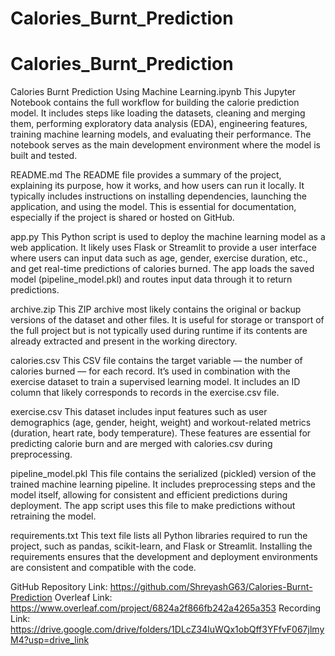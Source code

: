 # Calories_Burnt_Prediction
# Calories_Burnt_Prediction
Calories Burnt Prediction Using Machine Learning.ipynb
This Jupyter Notebook contains the full workflow for building the calorie prediction model. It includes steps like loading the datasets, cleaning and merging them, performing exploratory data analysis (EDA), engineering features, training machine learning models, and evaluating their performance. The notebook serves as the main development environment where the model is built and tested.

README.md
The README file provides a summary of the project, explaining its purpose, how it works, and how users can run it locally. It typically includes instructions on installing dependencies, launching the application, and using the model. This is essential for documentation, especially if the project is shared or hosted on GitHub.

app.py
This Python script is used to deploy the machine learning model as a web application. It likely uses Flask or Streamlit to provide a user interface where users can input data such as age, gender, exercise duration, etc., and get real-time predictions of calories burned. The app loads the saved model (pipeline_model.pkl) and routes input data through it to return predictions.

archive.zip
This ZIP archive most likely contains the original or backup versions of the dataset and other files. It is useful for storage or transport of the full project but is not typically used during runtime if its contents are already extracted and present in the working directory.

calories.csv
This CSV file contains the target variable — the number of calories burned — for each record. It’s used in combination with the exercise dataset to train a supervised learning model. It includes an ID column that likely corresponds to records in the exercise.csv file.

exercise.csv
This dataset includes input features such as user demographics (age, gender, height, weight) and workout-related metrics (duration, heart rate, body temperature). These features are essential for predicting calorie burn and are merged with calories.csv during preprocessing.

pipeline_model.pkl
This file contains the serialized (pickled) version of the trained machine learning pipeline. It includes preprocessing steps and the model itself, allowing for consistent and efficient predictions during deployment. The app script uses this file to make predictions without retraining the model.

requirements.txt
This text file lists all Python libraries required to run the project, such as pandas, scikit-learn, and Flask or Streamlit. Installing the requirements ensures that the development and deployment environments are consistent and compatible with the code.

GitHub Repository Link: https://github.com/ShreyashG63/Calories-Burnt-Prediction
Overleaf Link: https://www.overleaf.com/project/6824a2f866fb242a4265a353
Recording Link: https://drive.google.com/drive/folders/1DLcZ34luWQx1obQff3YFfvF067jlmyM4?usp=drive_link 

